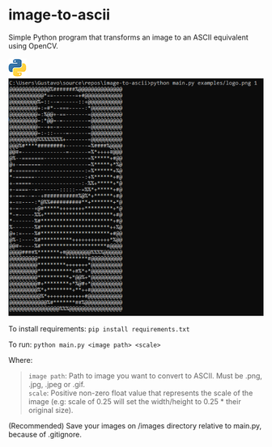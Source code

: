 # image-to-ascii
Simple Python program that transforms an image to an ASCII equivalent using OpenCV.<br/> <br/>
![python_logo](https://github.com/GustavoHenriqueMuller/image-to-ascii/blob/main/examples/logo.png)<br/>
![python_logo_ascii](https://github.com/GustavoHenriqueMuller/image-to-ascii/blob/main/examples/logoASCII.png)

To install requirements:
`pip install requirements.txt`

To run:
`python main.py <image path> <scale>`

Where:
> `image path`: Path to image you want to convert to ASCII. Must be .png, .jpg, .jpeg or .gif.<br/>
> `scale`: Positive non-zero float value that represents the scale of the image (e.g: scale of 0.25 will set the width/height to 0.25 * their original size).

(Recommended) Save your images on /images directory relative to main.py, because of .gitignore.
